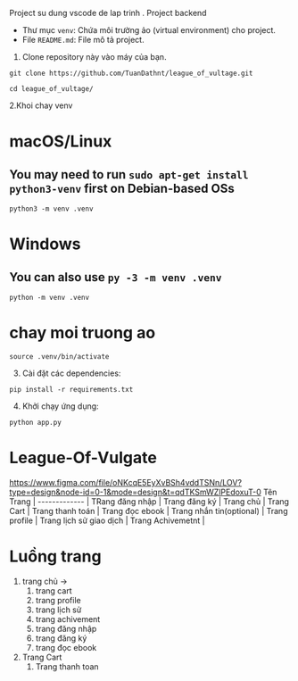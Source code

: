 Project su dung vscode de lap trinh . Project backend

- Thư mục `venv`: Chứa môi trường ảo (virtual environment) cho project.
- File `README.md`: File mô tả project.

1. Clone repository này vào máy của bạn.

```commandline
git clone https://github.com/TuanDathnt/league_of_vultage.git
```
```commandline
cd league_of_vultage/
```

2.Khoi chay venv

# macOS/Linux

## You may need to run `sudo apt-get install python3-venv` first on Debian-based OSs

```commandline
python3 -m venv .venv
```

# Windows

## You can also use `py -3 -m venv .venv`

```commandline
python -m venv .venv
```

# chay moi truong ao

```commandline
source .venv/bin/activate
```

3. Cài đặt các dependencies:

```commandline
pip install -r requirements.txt
```

4. Khởi chạy ứng dụng:

```commandline
python app.py
```

# League-Of-Vulgate

https://www.figma.com/file/oNKcqE5EyXvBSh4vddTSNn/LOV?type=design&node-id=0-1&mode=design&t=qdTKSmWZlPEdoxuT-0
Tên Trang |
------------- |
TRang đăng nhập |
Trang đăng ký |
Trang chủ |
Trang Cart |
Trang thanh toán |
Trang đọc ebook |
Trang nhắn tin(optional) |
Trang profile |
Trang lịch sử giao dịch |
Trang Achivemetnt |

# Luồng trang

1. trang chủ ->
   1. trang cart
   2. trang profile
   3. trang lịch sử
   4. trang achivement
   5. trang đăng nhập
   6. trang đăng ký
   7. trang đọc ebook
2. Trang Cart
   1. Trang thanh toan
